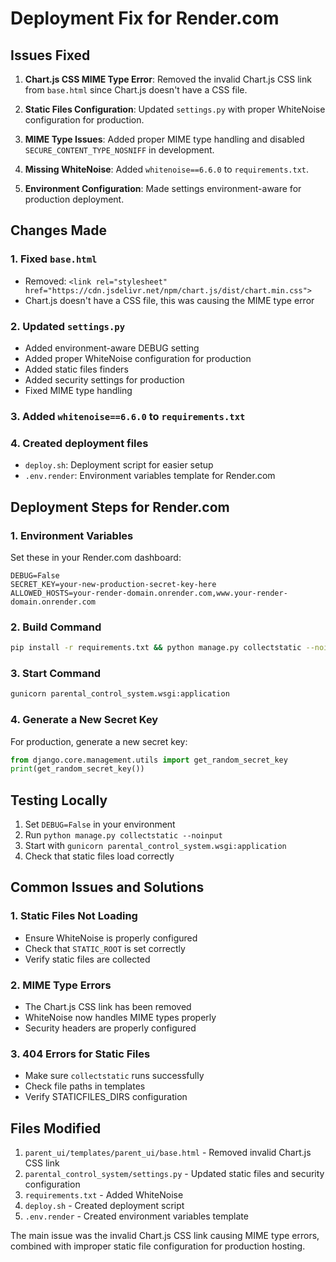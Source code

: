# Deployment Fix for Render.com

## Issues Fixed

1. **Chart.js CSS MIME Type Error**: Removed the invalid Chart.js CSS link from `base.html` since Chart.js doesn't have a CSS file.

2. **Static Files Configuration**: Updated `settings.py` with proper WhiteNoise configuration for production.

3. **MIME Type Issues**: Added proper MIME type handling and disabled `SECURE_CONTENT_TYPE_NOSNIFF` in development.

4. **Missing WhiteNoise**: Added `whitenoise==6.6.0` to `requirements.txt`.

5. **Environment Configuration**: Made settings environment-aware for production deployment.

## Changes Made

### 1. Fixed `base.html`
- Removed: `<link rel="stylesheet" href="https://cdn.jsdelivr.net/npm/chart.js/dist/chart.min.css">`
- Chart.js doesn't have a CSS file, this was causing the MIME type error

### 2. Updated `settings.py`
- Added environment-aware DEBUG setting
- Added proper WhiteNoise configuration for production
- Added static files finders
- Added security settings for production
- Fixed MIME type handling

### 3. Added `whitenoise==6.6.0` to `requirements.txt`

### 4. Created deployment files
- `deploy.sh`: Deployment script for easier setup
- `.env.render`: Environment variables template for Render.com

## Deployment Steps for Render.com

### 1. Environment Variables
Set these in your Render.com dashboard:

```
DEBUG=False
SECRET_KEY=your-new-production-secret-key-here
ALLOWED_HOSTS=your-render-domain.onrender.com,www.your-render-domain.onrender.com
```

### 2. Build Command
```bash
pip install -r requirements.txt && python manage.py collectstatic --noinput && python manage.py migrate
```

### 3. Start Command
```bash
gunicorn parental_control_system.wsgi:application
```

### 4. Generate a New Secret Key
For production, generate a new secret key:

```python
from django.core.management.utils import get_random_secret_key
print(get_random_secret_key())
```

## Testing Locally

1. Set `DEBUG=False` in your environment
2. Run `python manage.py collectstatic --noinput`
3. Start with `gunicorn parental_control_system.wsgi:application`
4. Check that static files load correctly

## Common Issues and Solutions

### 1. Static Files Not Loading
- Ensure WhiteNoise is properly configured
- Check that `STATIC_ROOT` is set correctly
- Verify static files are collected

### 2. MIME Type Errors
- The Chart.js CSS link has been removed
- WhiteNoise now handles MIME types properly
- Security headers are properly configured

### 3. 404 Errors for Static Files
- Make sure `collectstatic` runs successfully
- Check file paths in templates
- Verify STATICFILES_DIRS configuration

## Files Modified

1. `parent_ui/templates/parent_ui/base.html` - Removed invalid Chart.js CSS link
2. `parental_control_system/settings.py` - Updated static files and security configuration  
3. `requirements.txt` - Added WhiteNoise
4. `deploy.sh` - Created deployment script
5. `.env.render` - Created environment variables template

The main issue was the invalid Chart.js CSS link causing MIME type errors, combined with improper static file configuration for production hosting.

